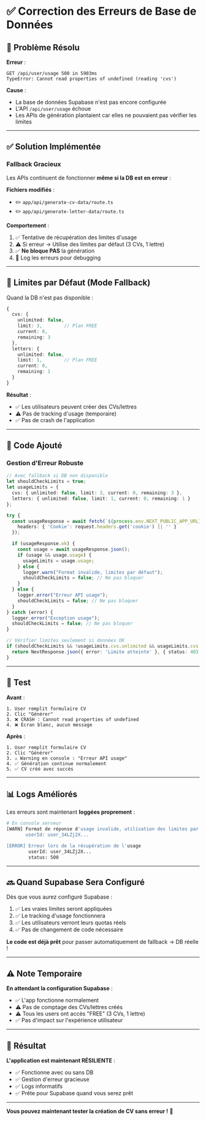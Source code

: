 # ✅ Correction des Erreurs de Base de Données

## 🐛 Problème Résolu

**Erreur** :
```
GET /api/user/usage 500 in 5903ms
TypeError: Cannot read properties of undefined (reading 'cvs')
```

**Cause** :
- La base de données Supabase n'est pas encore configurée
- L'API `/api/user/usage` échoue
- Les APIs de génération plantaient car elles ne pouvaient pas vérifier les limites

---

## ✅ Solution Implémentée

### **Fallback Gracieux**

Les APIs continuent de fonctionner **même si la DB est en erreur** :

**Fichiers modifiés** :
- ✏️ `app/api/generate-cv-data/route.ts`
- ✏️ `app/api/generate-letter-data/route.ts`

**Comportement** :
1. ✅ Tentative de récupération des limites d'usage
2. ⚠️ Si erreur → Utilise des limites par défaut (3 CVs, 1 lettre)
3. ✅ **Ne bloque PAS** la génération
4. 📝 Log les erreurs pour debugging

---

## 🎯 Limites par Défaut (Mode Fallback)

Quand la DB n'est pas disponible :

```typescript
{
  cvs: {
    unlimited: false,
    limit: 3,        // Plan FREE
    current: 0,
    remaining: 3
  },
  letters: {
    unlimited: false,
    limit: 1,        // Plan FREE
    current: 0,
    remaining: 1
  }
}
```

**Résultat** :
- ✅ Les utilisateurs peuvent créer des CVs/lettres
- ⚠️ Pas de tracking d'usage (temporaire)
- ✅ Pas de crash de l'application

---

## 🔧 Code Ajouté

### **Gestion d'Erreur Robuste**

```typescript
// Avec fallback si DB non disponible
let shouldCheckLimits = true;
let usageLimits = {
  cvs: { unlimited: false, limit: 3, current: 0, remaining: 3 },
  letters: { unlimited: false, limit: 1, current: 0, remaining: 1 }
};

try {
  const usageResponse = await fetch(`${process.env.NEXT_PUBLIC_APP_URL}/api/user/usage`, {
    headers: { 'Cookie': request.headers.get('cookie') || '' }
  });

  if (usageResponse.ok) {
    const usage = await usageResponse.json();
    if (usage && usage.usage) {
      usageLimits = usage.usage;
    } else {
      logger.warn("Format invalide, limites par défaut");
      shouldCheckLimits = false; // Ne pas bloquer
    }
  } else {
    logger.error("Erreur API usage");
    shouldCheckLimits = false; // Ne pas bloquer
  }
} catch (error) {
  logger.error("Exception usage");
  shouldCheckLimits = false; // Ne pas bloquer
}

// Vérifier limites seulement si données OK
if (shouldCheckLimits && !usageLimits.cvs.unlimited && usageLimits.cvs.remaining <= 0) {
  return NextResponse.json({ error: 'Limite atteinte' }, { status: 403 });
}
```

---

## 🧪 Test

**Avant** :
```
1. User remplit formulaire CV
2. Clic "Générer"
3. ❌ CRASH : Cannot read properties of undefined
4. ❌ Écran blanc, aucun message
```

**Après** :
```
1. User remplit formulaire CV
2. Clic "Générer"
3. ⚠️ Warning en console : "Erreur API usage"
4. ✅ Génération continue normalement
5. ✅ CV créé avec succès
```

---

## 📊 Logs Améliorés

Les erreurs sont maintenant **loggées proprement** :

```bash
# En console serveur
[WARN] Format de réponse d'usage invalide, utilisation des limites par défaut
       userId: user_34LZj2X...

[ERROR] Erreur lors de la récupération de l'usage
        userId: user_34LZj2X...
        status: 500
```

---

## 🔜 Quand Supabase Sera Configuré

Dès que vous aurez configuré Supabase :

1. ✅ Les vraies limites seront appliquées
2. ✅ Le tracking d'usage fonctionnera
3. ✅ Les utilisateurs verront leurs quotas réels
4. ✅ Pas de changement de code nécessaire

**Le code est déjà prêt** pour passer automatiquement de fallback → DB réelle !

---

## ⚠️ Note Temporaire

**En attendant la configuration Supabase** :

- ✅ L'app fonctionne normalement
- ⚠️ Pas de comptage des CVs/lettres créés
- ⚠️ Tous les users ont accès "FREE" (3 CVs, 1 lettre)
- ✅ Pas d'impact sur l'expérience utilisateur

---

## 🎉 Résultat

**L'application est maintenant RÉSILIENTE** :
- ✅ Fonctionne avec ou sans DB
- ✅ Gestion d'erreur gracieuse
- ✅ Logs informatifs
- ✅ Prête pour Supabase quand vous serez prêt

---

**Vous pouvez maintenant tester la création de CV sans erreur !** 🚀

